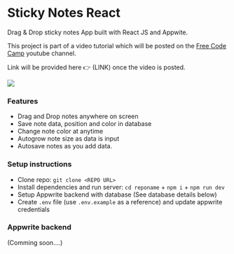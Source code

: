 # Sticky Notes React

Drag & Drop sticky notes App built with React JS and Appwite.

This project is part of a video tutorial which will be posted on the [Free Code Camp](https://www.youtube.com/@freecodecamp) youtube channel.

Link will be provided here 👉 (LINK) once the video is posted.

<img src="demo.gif"/>

### Features

-   Drag and Drop notes anywhere on screen
-   Save note data, position and color in database
-   Change note color at anytime
-   Autogrow note size as data is input
-   Autosave notes as you add data.

### Setup instructions

-   Clone repo: `git clone <REPO URL>`
-   Install dependencies and run server: `cd reponame` + `npm i` + `npm run dev`
-   Setup Appwrite backend with database (See database details below)
-   Create `.env` file (use `.env.example` as a reference) and update appwrite credentials

### Appwrite backend

(Comming soon....)